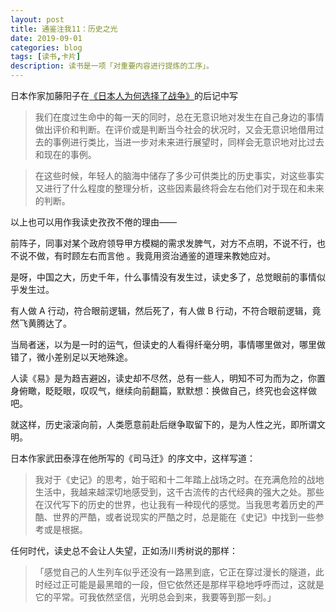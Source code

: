 ```yaml
---
layout: post
title: 通鉴注我11：历史之光
date: 2019-09-01
categories: blog
tags: [读书,卡片]
description: 读书是一项「对重要内容进行提炼的工序」。
---
```


日本作家加藤阳子在[《日本人为何选择了战争》](https://www.douban.com/note/732254076/)的后记中写

> 我们在度过生命中的每一天的同时，总在无意识地对发生在自己身边的事情做出评价和判断。在评价或是判断当今社会的状况时，又会无意识地借用过去的事例进行类比，当进一步对未来进行展望时，同样会无意识地对比过去和现在的事例。

> 在这些时候，年轻人的脑海中储存了多少可供类比的历史事实，对这些事实又进行了什么程度的整理分析，这些因素最终将会左右他们对于现在和未来的判断。

以上也可以用作我读史孜孜不倦的理由——


前阵子，同事对某个政府领导甲方模糊的需求发脾气，对方不点明，不说不行，也不说不做，有时顾左右而言他 。我竟用资治通鉴的道理来教她应对。

是呀，中国之大，历史千年，什么事情没有发生过，读史多了，总觉眼前的事情似乎发生过。

有人做 A 行动，符合眼前逻辑，然后死了，有人做 B 行动，不符合眼前逻辑，竟然飞黄腾达了。

当局者迷，以为是一时的运气，但读史的人看得纤毫分明，事情哪里做对，哪里做错了，微小差别足以天地殊途。

人读《易》是为趋吉避凶，读史却不尽然，总有一些人，明知不可为而为之，你置身俯瞰，眨眨眼，叹叹气，继续向前翻篇，默默想：换做自己，终究也会这样做吧。

就这样，历史滚滚向前，人类愿意前赴后继争取留下的，是为人性之光，即所谓文明。

日本作家武田泰淳在他所写的《司马迁》的序文中，这样写道：

> 我对于《史记》的思考，始于昭和十二年踏上战场之时。在充满危险的战地生活中，我越来越深切地感受到，这千古流传的古代经典的强大之处。那些在汉代写下的历史的世界，也让我有一种现代的感觉。当我思考着历史的严酷、世界的严酷，或者说现实的严酷之时，总是能在《史记》中找到一些参考或是根据。

任何时代，读史总不会让人失望，正如汤川秀树说的那样：

> 「感觉自己的人生列车似乎还没有一路黑到底，它正在穿过漫长的隧道，此时经过正可能是最黑暗的一段，但它依然还是那样平稳地呼呼而过，这就是它的平常。可我依然坚信，光明总会到来，我要等到那一刻。」